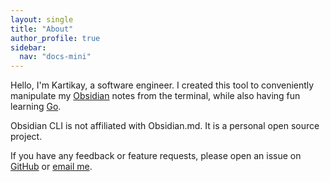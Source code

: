 ```yaml
---
layout: single
title: "About"
author_profile: true
sidebar:
  nav: "docs-mini"
---
```


Hello, I'm Kartikay, a software engineer. I created this tool to conveniently manipulate my [Obsidian](https://obsidian.md/) notes from the terminal, while also having fun learning [Go](https://golang.org/).

Obsidian CLI is not affiliated with Obsidian.md. It is a personal open source project.

If you have any feedback or feature requests, please open an issue on [GitHub](https://github.com/Yakitrak/obsidian-cli/issues) or [email me](mailto:kartikayjainwal@gmail.com).
